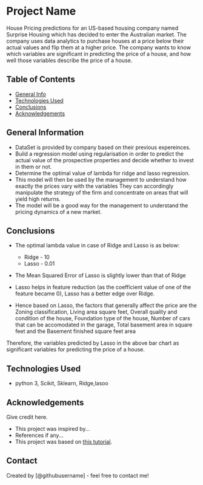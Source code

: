 # Project Name
House Pricing predictions for an US-based housing company named Surprise Housing which has decided to enter the Australian market. 
The company uses data analytics to purchase houses at a price below their actual values and flip them at a higher price. 
The company wants to know which variables are significant in predicting the price of a house, and
how well those variables describe the price of a house.


## Table of Contents
* [General Info](#general-information)
* [Technologies Used](#technologies-used)
* [Conclusions](#conclusions)
* [Acknowledgements](#acknowledgements)

<!-- You can include any other section that is pertinent to your problem -->

## General Information
- DataSet is provided by company based on their previous expereinces.
- Build a regression model using regularisation in order to predict the actual value of the prospective properties and decide whether to invest in them or not.
- Determine the optimal value of lambda for ridge and lasso regression.
- This model will then be used by the management to understand how exactly the prices vary with the variables
  They can accordingly manipulate the strategy of the firm and concentrate on areas that will yield high returns.
- The model will be a good way for the management to understand the pricing dynamics of a new market.

<!-- You don't have to answer all the questions - just the ones relevant to your project. -->

## Conclusions
- The optimal lambda value in case of Ridge and Lasso is as below:
    - Ridge - 10
    - Lasso - 0.01

- The Mean Squared Error of Lasso is slightly lower than that of Ridge

- Lasso helps in feature reduction (as the coefficient value of one of the feature became 0), Lasso has a 
  better edge over Ridge.
  
- Hence based on Lasso, the factors that generally affect the price are the Zoning classification, Living area
  square feet, Overall quality and condition of the house, Foundation type of the house, Number of cars that can be 
  accomodated in the garage, Total basement area in square feet and the Basement finished square feet area 
    
Therefore, the variables predicted by Lasso in the above bar chart as significant variables for predicting the 
price of a house.

<!-- You don't have to answer all the questions - just the ones relevant to your project. -->


## Technologies Used
- python 3, Scikit, Sklearn, Ridge,lasoo 

<!-- As the libraries versions keep on changing, it is recommended to mention the version of library used in this project -->

## Acknowledgements
Give credit here.
- This project was inspired by...
- References if any...
- This project was based on [this tutorial](https://www.example.com).


## Contact
Created by [@githubusername] - feel free to contact me!


<!-- Optional -->
<!-- ## License -->
<!-- This project is open source and available under the [... License](). -->

<!-- You don't have to include all sections - just the one's relevant to your project -->
